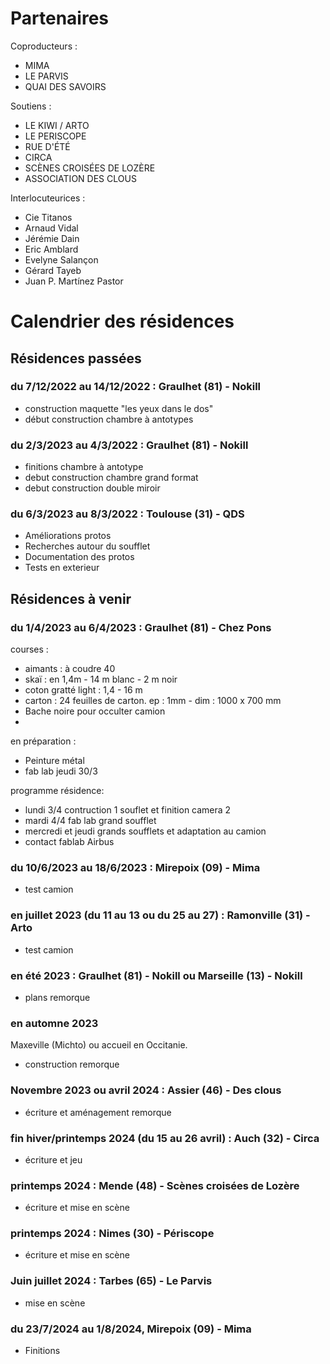 # Partenaires

Coproducteurs :

- MIMA
- LE PARVIS
- QUAI DES SAVOIRS

Soutiens :

- LE KIWI / ARTO
- LE PERISCOPE
- RUE D'ÉTÉ
- CIRCA
- SCÈNES CROISÉES DE LOZÈRE
- ASSOCIATION DES CLOUS

Interlocuteurices :

- Cie Titanos
- Arnaud Vidal
- Jérémie Dain
- Eric Amblard
- Evelyne Salançon
- Gérard Tayeb
- Juan P. Martínez Pastor 


# Calendrier des résidences

## Résidences passées

### du 7/12/2022 au 14/12/2022 : Graulhet (81) - Nokill
- construction maquette "les yeux dans le dos"
- début construction chambre à antotypes

### du 2/3/2023 au 4/3/2022 : Graulhet (81) - Nokill
- finitions chambre à antotype
- debut construction chambre grand format
- debut construction double miroir

### du 6/3/2023 au 8/3/2022 : Toulouse (31) - QDS
- Améliorations protos
- Recherches autour du soufflet
- Documentation des protos
- Tests en exterieur

## Résidences à venir

### du 1/4/2023 au 6/4/2023 : Graulhet (81) - Chez Pons
courses :

- aimants : à coudre 40
- skaï : en 1,4m - 14 m blanc - 2 m noir
- coton gratté light : 1,4 - 16 m
- carton : 24 feuilles de carton. ep : 1mm - dim : 1000 x 700 mm
- Bache noire pour occulter camion
- 
en préparation :
- Peinture métal
- fab lab jeudi 30/3

programme résidence:

- lundi 3/4 contruction 1 souflet et finition camera 2
- mardi 4/4 fab lab grand soufflet
- mercredi et jeudi grands soufflets et adaptation au camion
- contact fablab Airbus

### du 10/6/2023 au 18/6/2023 : Mirepoix (09) - Mima
- test camion

### en juillet 2023 (du 11 au 13 ou du 25 au 27) : Ramonville (31) - Arto
- test camion

### en été 2023 : Graulhet (81) - Nokill ou Marseille (13) - Nokill
- plans remorque 

### en automne 2023
Maxeville (Michto) ou accueil en Occitanie. 
- construction remorque

### Novembre 2023 ou avril 2024 : Assier (46) - Des clous
- écriture et aménagement remorque

### fin hiver/printemps 2024 (du 15 au 26 avril) : Auch (32) - Circa
- écriture et jeu

### printemps 2024 : Mende (48) - Scènes croisées de Lozère
- écriture et mise en scène

### printemps 2024 : Nimes (30) - Périscope
- écriture et mise en scène

### Juin juillet 2024 : Tarbes (65) - Le Parvis
- mise en scène

### du 23/7/2024 au 1/8/2024, Mirepoix (09) - Mima
- Finitions
